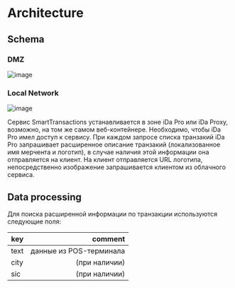 # Architecture

## Schema

### DMZ

![image](../images/placement_dmz.png "Схема размещения в ДМЗ")

### Local Network

![image](../images/placement_local.png "Схема размещения в локальной сети банка")

Сервис SmartTransactions устанавливается в зоне iDa Pro или iDa Proxy, возможно, на том же самом веб-контейнере.
Необходимо, чтобы iDa Pro имел доступ к сервису.
При каждом запросе списка транзакий iDa Pro запрашивает расширенное описание транзакий (локализованное имя мерчента и логотип), в случае наличия этой информации она отправляется на клиент.
На клиент отправляется URL логотипа, непосредственно изображение запрашивается клиентом из облачного сервиса.

## Data processing

Для поиска расширенной информации по транзакции используются следующие поля:

key | comment
--- | ---:
text | данные из POS-терминала
city | (при наличии)
sic  | (при наличии)